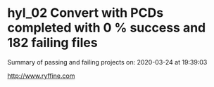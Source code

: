 # hyl_02 Convert with PCDs completed with 0 % success and 182 failing files

Summary of passing and failing projects on: 2020-03-24 at 19:39:03

http://www.ryffine.com
